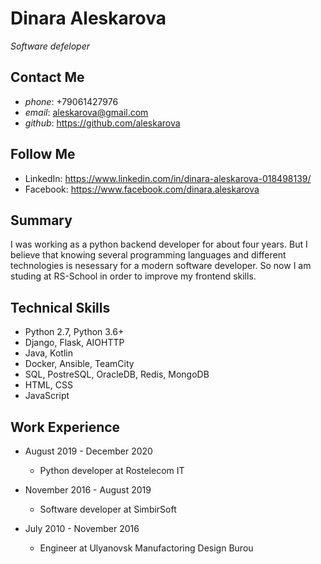 # Dinara Aleskarova

_*Software defeloper*_

## Contact Me

* _phone_: +79061427976
* _email_: aleskarova@gmail.com
* _github_: https://github.com/aleskarova

## Follow Me

* LinkedIn: https://www.linkedin.com/in/dinara-aleskarova-018498139/
* Facebook: https://www.facebook.com/dinara.aleskarova

## Summary

I was working as a python backend developer for about four years. But I believe that knowing several programming languages and different technologies is nesessary for a modern software developer. So now I am studing at RS-School in order to improve my frontend skills.

## Technical Skills

* Python 2.7, Python 3.6+
* Django, Flask, AIOHTTP
* Java, Kotlin
* Docker, Ansible, TeamCity
* SQL, PostreSQL, OracleDB, Redis, MongoDB
* HTML, CSS
* JavaScript

## Work Experience

- August 2019 - December 2020
  - Python developer at Rostelecom IT

- November 2016 - August 2019
  - Software developer at SimbirSoft

- July 2010 - November 2016
  - Engineer at Ulyanovsk Manufactoring Design Burou
